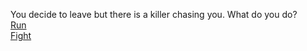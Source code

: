 You decide to leave but there is a killer chasing you. What do you do?  
[Run](tired.md)  
[Fight](fight.m)